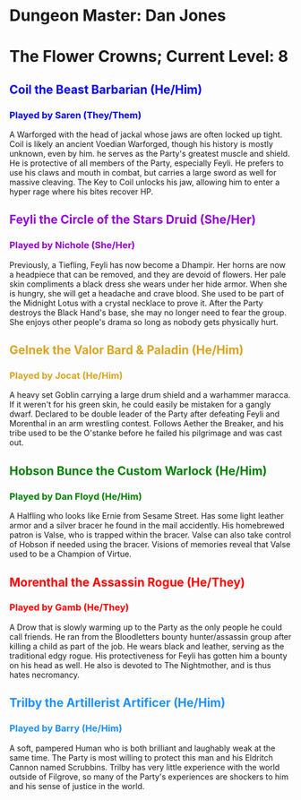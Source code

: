 # Dungeon Master: Dan Jones

# The Flower Crowns; Current Level: 8
<span style="color:blue">

## Coil the Beast Barbarian (He/Him)

### Played by Saren (They/Them)
</span>
A Warforged with the head of jackal whose jaws are often locked up tight. Coil is likely an ancient Voedian Warforged, though his history is mostly unknown, even by him. he serves as the Party's greatest muscle and shield. He is protective of all members of the Party, especially Feyli. He prefers to use his claws and mouth in combat, but carries a large sword as well for massive cleaving. The Key to Coil unlocks his jaw, allowing him to enter a hyper rage where his bites recover HP.
<span style="color:darkviolet">

## Feyli the Circle of the Stars Druid (She/Her)

### Played by Nichole (She/Her)
</span>
Previously, a Tiefling, Feyli has now become a Dhampir. Her horns are now a headpiece that can be removed, and they are devoid of flowers. Her pale skin compliments a black dress she wears under her hide armor. When she is hungry, she will get a headache and crave blood. She used to be part of the Midnight Lotus with a crystal necklace to prove it. After the Party destroys the Black Hand's base, she may no longer need to fear the group. She enjoys other people's drama so long as nobody gets physically hurt.
<span style="color:goldenrod">

## Gelnek the Valor Bard & Paladin (He/Him)

### Played by Jocat (He/Him)
</span>
A heavy set Goblin carrying a large drum shield and a warhammer maracca. If it weren't for his green skin, he could easily be mistaken for a gangly dwarf. Declared to be double leader of the Party after defeating Feyli and Morenthal in an arm wrestling contest. Follows Aether the Breaker, and his tribe used to be the O'stanke before he failed his pilgrimage and was cast out.
<span style="color:green">

## Hobson Bunce the Custom Warlock (He/Him)

### Played by Dan Floyd (He/Him)
</span>
A Halfling who looks like Ernie from Sesame Street. Has some light leather armor and a silver bracer he found in the mail accidently. His homebrewed patron is Valse, who is trapped within the bracer. Valse can also take control of Hobson if needed using the bracer. Visions of memories reveal that Valse used to be a Champion of Virtue.
<span style="color:red">

## Morenthal the Assassin Rogue (He/They)

### Played by Gamb (He/They)
</span>
A Drow that is slowly warming up to the Party as the only people he could call friends. He ran from the Bloodletters bounty hunter/assassin group after killing a child as part of the job. He wears black and leather, serving as the traditional edgy rogue. His protectiveness for Feyli has gotten him a bounty on his head as well. He also is devoted to The Nightmother, and is thus hates necromancy.
<span style="color:dodgerblue">

## Trilby the Artillerist Artificer (He/Him)

### Played by Barry (He/Him)
</span>
A soft, pampered Human who is both brilliant and laughably weak at the same time. The Party is most willing to protect this man and his Eldritch Cannon named Scrubbins. Trilby has very little experience with the world outside of Filgrove, so many of the Party's experiences are shockers to him and his sense of justice in the world.
